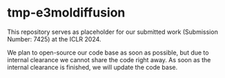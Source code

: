 # tmp-e3moldiffusion

This repository serves as placeholder for our submitted work (Submission Number: 7425) at the ICLR 2024.  

We plan to open-source our code base as soon as possible, but due to internal clearance we cannot share the code right away. 
As soon as the internal clearance is finished, we will update the code base.

